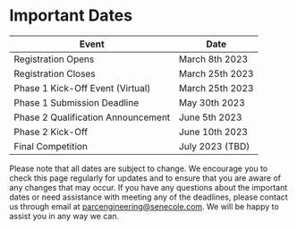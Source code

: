 # Important Dates


| Event | Date |
| --- | --- |
| Registration Opens | March 8th 2023 |
| Registration Closes | March 25th 2023 |
| Phase 1 Kick-Off Event (Virtual) | March 25th 2023 |
| Phase 1 Submission Deadline | May 30th 2023 |
| Phase 2 Qualification Announcement | June 5th 2023 |
| Phase 2 Kick-Off | June 10th 2023 |
| Final Competition | July 2023 (TBD) |

Please note that all dates are subject to change. We encourage you to check this page regularly for updates and to ensure that you are aware of any changes that may occur. If you have any questions about the important dates or need assistance with meeting any of the deadlines, please contact us through email at [parcengineering@senecole.com](mailto:parcengineering@senecole.com). We will be happy to assist you in any way we can.
